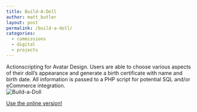```yaml
---
title: Build-A-Doll
author: matt_butler
layout: post
permalink: /build-a-doll/
categories:
  - commissions
  - digital
  - projects
---
```

Actionscripting for Avatar Design. Users are able to choose various aspects of their doll&#8217;s appearance and generate a birth certificate with name and birth date. All information is passed to a PHP script for potential SQL and/or eCommerce integration.  
![Build-a-Doll][1]

[Use the online version!][2]

 [1]: http://www.mbutler.org/images/dollscreen.jpg
 [2]: http://www.mbutler.org/doll.htm